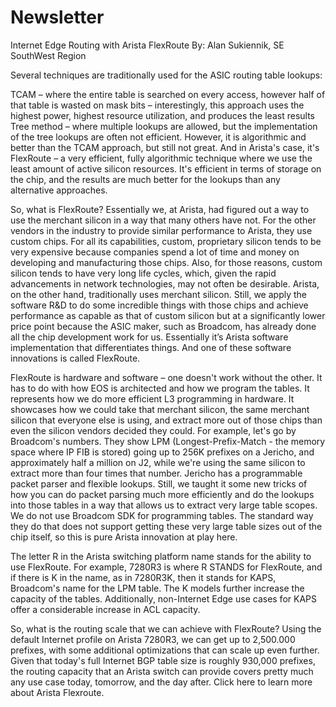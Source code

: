 # Newsletter



Internet Edge Routing with Arista FlexRoute
By: Alan Sukiennik, SE SouthWest Region

Several techniques are traditionally used for the ASIC routing table lookups:

TCAM – where the entire table is searched on every access, however half of that table is wasted on mask bits – interestingly, this approach uses the highest power, highest resource utilization, and produces the least results
Tree method – where multiple lookups are allowed, but the implementation of the tree lookups are often not efficient. However, it is algorithmic and better than the TCAM approach, but still not great.
And in Arista's case, it's FlexRoute – a very efficient, fully algorithmic technique where we use the least amount of active silicon resources. It's efficient in terms of storage on the chip, and the results are much better for the lookups than any alternative approaches.


So, what is FlexRoute? Essentially we, at Arista, had figured out a way to use the merchant silicon in a way that many others have not. For the other vendors in the industry to provide similar performance to Arista, they use custom chips. For all its capabilities, custom, proprietary silicon tends to be very expensive because companies spend a lot of time and money on developing and manufacturing those chips. Also, for those reasons, custom silicon tends to have very long life cycles, which, given the rapid advancements in network technologies, may not often be desirable. Arista, on the other hand, traditionally uses merchant silicon. Still, we apply the software R&D to do some incredible things with those chips and achieve performance as capable as that of custom silicon but at a significantly lower price point because the ASIC maker, such as Broadcom, has already done all the chip development work for us. Essentially it’s Arista software implementation that differentiates things. And one of these software innovations is called FlexRoute.



FlexRoute is hardware and software – one doesn't work without the other. It has to do with how EOS is architected and how we program the tables. It represents how we do more efficient L3 programming in hardware. It showcases how we could take that merchant silicon, the same merchant silicon that everyone else is using, and extract more out of those chips than even the silicon vendors decided they could. For example, let's go by Broadcom's numbers. They show LPM (Longest-Prefix-Match - the memory space where IP FIB is stored) going up to 256K prefixes on a Jericho, and approximately half a million on J2, while we're using the same silicon to extract more than four times that number. Jericho has a programmable packet parser and flexible lookups. Still, we taught it some new tricks of how you can do packet parsing much more efficiently and do the lookups into those tables in a way that allows us to extract very large table scopes. We do not use Broadcom SDK for programming tables. The standard way they do that does not support getting these very large table sizes out of the chip itself, so this is pure Arista innovation at play here.

The letter R in the Arista switching platform name stands for the ability to use FlexRoute. For example, 7280R3 is where R STANDS for FlexRoute, and if there is K in the name, as in 7280R3K, then it stands for KAPS, Broadcom's name for the LPM table. The K models further increase the capacity of the tables. Additionally, non-Internet Edge use cases for KAPS offer a considerable increase in ACL capacity.

So, what is the routing scale that we can achieve with FlexRoute? Using the default Internet profile on Arista 7280R3, we can get up to 2,500.000 prefixes, with some additional optimizations that can scale up even further. Given that today's full Internet BGP table size is roughly 930,000 prefixes, the routing capacity that an Arista switch can provide covers pretty much any use case today, tomorrow, and the day after.
Click here to learn more about Arista Flexroute.

